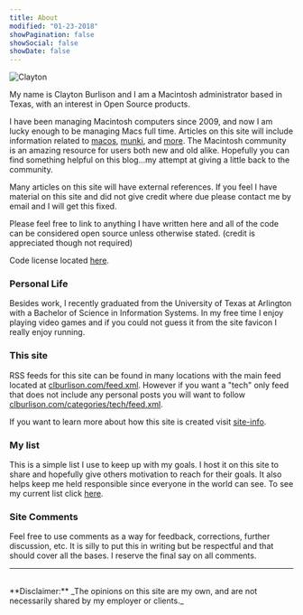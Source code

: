 ```yaml
---
title: About
modified: "01-23-2018"
showPagination: false
showSocial: false
showDate: false
---
```


![Clayton](/images/me.jpg)

My name is Clayton Burlison and I am a Macintosh administrator based in Texas, with an interest in Open Source products.

I have been managing Macintosh computers since 2009, and now I am lucky enough to be managing Macs full time. Articles on this site will include information related to [macos](/tags/macos/), [munki](/tags/munki/), and [more](/tags/). The Macintosh community is an amazing resource for users both new and old alike. Hopefully you can find something helpful on this blog...my attempt at giving a little back to the community.

Many articles on this site will have external references. If you feel I have material on this site and did not give credit where due please contact me by email and I will get this fixed.

Please feel free to link to anything I have written here and all of the code can be considered open source unless otherwise stated. (credit is appreciated though not required)  

Code license located [here](/docs/license/).

### Personal Life
Besides work, I recently graduated from the University of Texas at Arlington with a Bachelor of Science in Information Systems. In my free time I enjoy playing video games and if you could not guess it from the site favicon I really enjoy running.

### This site
RSS feeds for this site can be found in many locations with the main feed located at [clburlison.com/feed.xml](/feed.xml). However if you want a "tech" only feed that does not include any personal posts you will want to follow [clburlison.com/categories/tech/feed.xml](/categories/tech/feed.xml).

If you want to learn more about how this site is created visit [site-info](/site-info/).

### My list
This is a simple list I use to keep up with my goals. I host it on this site to share and hopefully give others motivation to reach for their goals. It also helps keep me held responsible since everyone in the world can see. To see my current list click [here](/about/my-list/).

### Site Comments
Feel free to use comments as a way for feedback, corrections, further discussion, etc. It is silly to put this in writing but be respectful and that should cover all the bases. I reserve the final say on all comments.


---

<br>
**Disclaimer:** _The opinions on this site are my own, and are not necessarily shared by my employer or clients._
